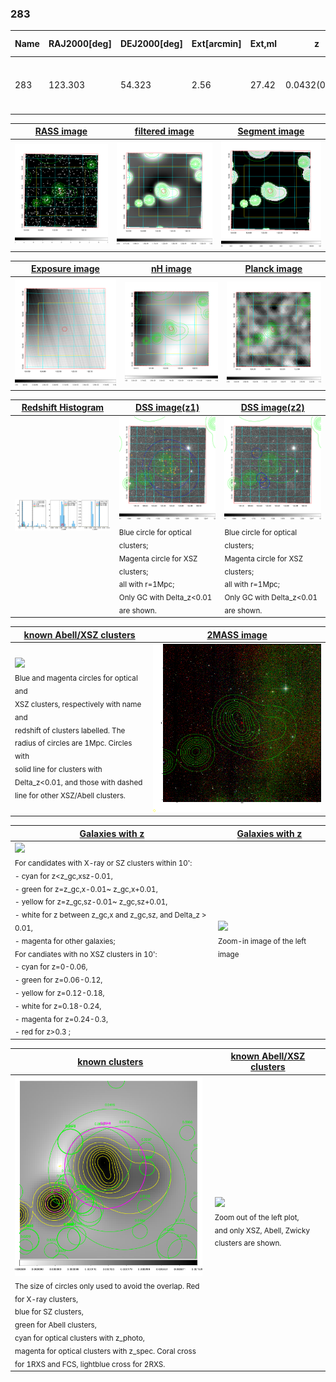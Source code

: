 <div STYLE="page-break-after: always;"></div>

### 283

|Name|RAJ2000[deg]|DEJ2000[deg] |Ext[arcmin]| Ext,ml | z | z_src| C|GC(XSZ,Delta_z<0.01)| GC(OPT,Delta_z<0.01)|GC| R_sig[arcmin] | R500[arcmin] | R500[Mpc]| CRsig[c/s] | CR500[c/s] |L500[1E44 erg/s]|F500[1E-12 erg/s/cm^2]| M500[1E14 Msun]|Tx[keV]|Cnt_sig|Beta|Rc[arcmin]|Comment|Alias|
|---|---|---|---|---|---|------|---|--------|---------|----------|---|---|---|---|---|---|---|---|---|---|---|---|---|---|
|283| 123.303| 54.323| 2.56| 27.42| 0.0432(0.005)| z1, z_opt| S| -| N| C, F20, N, SPI, W| 8.800| 11.385| 0.582| 0.124(0.029)| 0.130(0.030)| 0.088(0.014)| 2.025(0.315)| 0.58(0.05)| 1.56(0.08)| 47.3| 0.894(-0.121+0.075)| 4.960(-0.844+0.686)| -| t100|

|[RASS image](../image/283/283_img.pdf)|[filtered image](../image/283/283_fil.pdf)|[Segment image](../image/283/283_seg.pdf)|
|-------------------|--------------------|-------------------|
| <img src="../image/283/283_img.png" width="300">  | <img src="../image/283/283_fil.png" width="300">   | <img src="../image/283/283_seg.png" width="300">  |

|[Exposure image](../image/283/283_mex.pdf)| [nH image](../image/283/283_nh.pdf)| [Planck image](../image/283/283_p.pdf)|
|-------------------|--------------------|-------------------|
|<img src="../image/283/283_mex.png" width="300">   | <img src="../image/283/283_nh.png" width="300">    | <img src="../image/283/283_p.png" width="300"> |

|[Redshift Histogram](../image/283/283_zg.pdf) | [DSS image(z1)](../image/283/283_dss_z1.pdf)      |  [DSS image(z2)](../image/283/283_dss_z2.pdf)    |
|-------------------|--------------------|-------------------|
|<img src="../image/283/283_zg.png" width="300"> |<img src="../image/283/283_dss_z1.png" width="300"> <sub><br>Blue circle for optical clusters; <br>Magenta circle for XSZ clusters; <br>all with r=1Mpc; <br>Only GC with Delta_z<0.01 are shown. </sub>| <img src="../image/283/283_dss_z2.png" width="300"><sub><br>Blue circle for optical clusters; <br>Magenta circle for XSZ clusters; <br>all with r=1Mpc; <br>Only GC with Delta_z<0.01 are shown. </sub> |

|[known Abell/XSZ clusters](../image/283/283_m.pdf) | [2MASS image](../image/283/283_2mass.pdf)      |
|-------------------|-------------------|
|<img src=../image/283/283_m.png width="300"> <br><sub>Blue and magenta circles for optical and <br>XSZ clusters, respectively with name and <br>redshift of clusters labelled. The <br>radius of circles are 1Mpc. Circles with <br>solid line for clusters with <br>Delta_z<0.01, and those with dashed <br>line for other XSZ/Abell clusters.        </sub>|<img src="../image/283/283_2mass.png" width="300">  |

|[Galaxies with z](../image/283/283_opt_ned.pdf) |[Galaxies with z](../image/283/283_opt_ned_zoom.pdf) |
|-------------------|-------------------|
| <img src=../image/283/283_opt_ned.png width="300"> <br><sub> For candidates with X-ray or SZ clusters within 10': <br> - cyan for z<z_gc,xsz-0.01, <br> - green for z=z_gc,x-0.01~ z_gc,x+0.01, <br> - yellow for z=z_gc,sz-0.01~ z_gc,sz+0.01, <br> - white for z between z_gc,x and z_gc,sz, and Delta_z > 0.01, <br> - magenta for other galaxies; <br>For candiates with no XSZ clusters in 10': <br> - cyan for z=0-0.06, <br> - green for z=0.06-0.12, <br> - yellow for z=0.12-0.18, <br> - white for z=0.18-0.24, <br> - magenta for z=0.24-0.3, <br> - red for z>0.3 ;  </sub>|<img src=../image/283/283_opt_ned_zoom.png width="300">  <br><sub> Zoom-in image of the left image</sub>|

|[known clusters](../image/283/283_gc.pdf) |[known Abell/XSZ clusters](../image/283/283_gc_large.pdf) |
|-------------------|-------------------|
| <img src=../image/283/283_gc.png width="300"> <br><sub> The size of circles only used to avoid the overlap. Red for X-ray clusters, <br> blue for SZ clusters, <br> green for Abell clusters, <br> cyan for optical clusters with z_photo, <br> magenta for optical clusters with z_spec. Coral cross for 1RXS and FCS, lightblue cross for 2RXS. </sub>|<img src=../image/283/283_gc_large.png width="300"> <br><sub> Zoom out of the left plot, <br> and only XSZ, Abell, Zwicky clusters are shown. </sub> |



